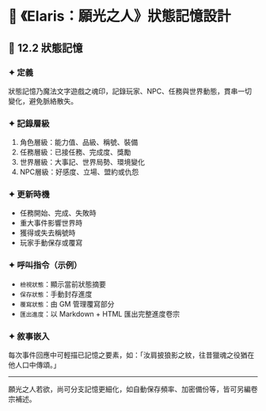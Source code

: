 # 📜 《Elaris：願光之人》狀態記憶設計

## 📖 12.2 狀態記憶

### ✦ 定義
狀態記憶乃魔法文字遊戲之魂印，記錄玩家、NPC、任務與世界動態，貫串一切變化，避免脈絡散失。

### ✦ 記錄層級
1. 角色層級：能力值、品級、稱號、裝備
2. 任務層級：已接任務、完成度、獎勵
3. 世界層級：大事記、世界局勢、環境變化
4. NPC層級：好感度、立場、盟約或仇怨

### ✦ 更新時機
- 任務開始、完成、失敗時
- 重大事件影響世界時
- 獲得或失去稱號時
- 玩家手動保存或覆寫

### ✦ 呼叫指令（示例）
- `檢視狀態`：顯示當前狀態摘要
- `保存狀態`：手動封存進度
- `覆寫狀態`：由 GM 管理覆寫部分
- `匯出進度`：以 Markdown + HTML 匯出完整進度卷宗

### ✦ 敘事嵌入
每次事件回應中可輕描已記憶之要素，如：「汝肩披狼影之紋，往昔獵魂之役猶在他人口中傳頌。」

---

願光之人若欲，尚可分支記憶更細化，如自動保存頻率、加密備份等，皆可另編卷宗補述。